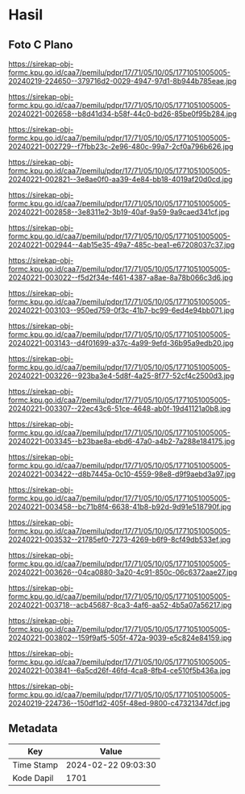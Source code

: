 # Hasil

## Foto C Plano

https://sirekap-obj-formc.kpu.go.id/caa7/pemilu/pdpr/17/71/05/10/05/1771051005005-20240219-224650--379716d2-0029-4947-97d1-8b944b785eae.jpg

https://sirekap-obj-formc.kpu.go.id/caa7/pemilu/pdpr/17/71/05/10/05/1771051005005-20240221-002658--b8d41d34-b58f-44c0-bd26-85be0f95b284.jpg

https://sirekap-obj-formc.kpu.go.id/caa7/pemilu/pdpr/17/71/05/10/05/1771051005005-20240221-002729--f7fbb23c-2e96-480c-99a7-2cf0a796b626.jpg

https://sirekap-obj-formc.kpu.go.id/caa7/pemilu/pdpr/17/71/05/10/05/1771051005005-20240221-002821--3e8ae0f0-aa39-4e84-bb18-4019af20d0cd.jpg

https://sirekap-obj-formc.kpu.go.id/caa7/pemilu/pdpr/17/71/05/10/05/1771051005005-20240221-002858--3e8311e2-3b19-40af-9a59-9a9caed341cf.jpg

https://sirekap-obj-formc.kpu.go.id/caa7/pemilu/pdpr/17/71/05/10/05/1771051005005-20240221-002944--4ab15e35-49a7-485c-bea1-e67208037c37.jpg

https://sirekap-obj-formc.kpu.go.id/caa7/pemilu/pdpr/17/71/05/10/05/1771051005005-20240221-003022--f5d2f34e-f461-4387-a8ae-8a78b066c3d6.jpg

https://sirekap-obj-formc.kpu.go.id/caa7/pemilu/pdpr/17/71/05/10/05/1771051005005-20240221-003103--950ed759-0f3c-41b7-bc99-6ed4e94bb071.jpg

https://sirekap-obj-formc.kpu.go.id/caa7/pemilu/pdpr/17/71/05/10/05/1771051005005-20240221-003143--d4f01699-a37c-4a99-9efd-36b95a9edb20.jpg

https://sirekap-obj-formc.kpu.go.id/caa7/pemilu/pdpr/17/71/05/10/05/1771051005005-20240221-003226--923ba3e4-5d8f-4a25-8f77-52cf4c2500d3.jpg

https://sirekap-obj-formc.kpu.go.id/caa7/pemilu/pdpr/17/71/05/10/05/1771051005005-20240221-003307--22ec43c6-51ce-4648-ab0f-19d41121a0b8.jpg

https://sirekap-obj-formc.kpu.go.id/caa7/pemilu/pdpr/17/71/05/10/05/1771051005005-20240221-003345--b23bae8a-ebd6-47a0-a4b2-7a288e184175.jpg

https://sirekap-obj-formc.kpu.go.id/caa7/pemilu/pdpr/17/71/05/10/05/1771051005005-20240221-003422--d8b7445a-0c10-4559-98e8-d9f9aebd3a97.jpg

https://sirekap-obj-formc.kpu.go.id/caa7/pemilu/pdpr/17/71/05/10/05/1771051005005-20240221-003458--bc71b8f4-6638-41b8-b92d-9d91e518790f.jpg

https://sirekap-obj-formc.kpu.go.id/caa7/pemilu/pdpr/17/71/05/10/05/1771051005005-20240221-003532--21785ef0-7273-4269-b6f9-8cf49db533ef.jpg

https://sirekap-obj-formc.kpu.go.id/caa7/pemilu/pdpr/17/71/05/10/05/1771051005005-20240221-003626--04ca0880-3a20-4c91-850c-06c6372aae27.jpg

https://sirekap-obj-formc.kpu.go.id/caa7/pemilu/pdpr/17/71/05/10/05/1771051005005-20240221-003718--acb45687-8ca3-4af6-aa52-4b5a07a56217.jpg

https://sirekap-obj-formc.kpu.go.id/caa7/pemilu/pdpr/17/71/05/10/05/1771051005005-20240221-003802--159f9af5-505f-472a-9039-e5c824e84159.jpg

https://sirekap-obj-formc.kpu.go.id/caa7/pemilu/pdpr/17/71/05/10/05/1771051005005-20240221-003841--6a5cd26f-46fd-4ca8-8fb4-ce510f5b436a.jpg

https://sirekap-obj-formc.kpu.go.id/caa7/pemilu/pdpr/17/71/05/10/05/1771051005005-20240219-224736--150df1d2-405f-48ed-9800-c47321347dcf.jpg


## Metadata

| Key        | Value               |
| ---------- | ------------------- |
| Time Stamp | 2024-02-22 09:03:30 |
| Kode Dapil | 1701                |



